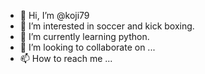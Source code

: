 - 👋 Hi, I’m @koji79
- 👀 I’m interested in soccer and kick boxing.
- 🌱 I’m currently learning python.
- 💞️ I’m looking to collaborate on ...
- 📫 How to reach me ...

<!---
koji79/koji79 is a ✨ special ✨ repository because its `README.md` (this file) appears on your GitHub profile.
You can click the Preview link to take a look at your changes.
--->
